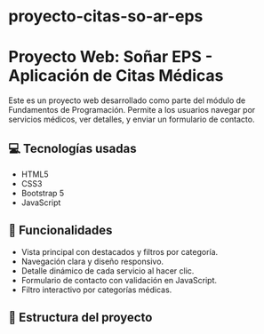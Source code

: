 # proyecto-citas-so-ar-eps
# Proyecto Web: Soñar EPS - Aplicación de Citas Médicas

Este es un proyecto web desarrollado como parte del módulo de Fundamentos de Programación. Permite a los usuarios navegar por servicios médicos, ver detalles, y enviar un formulario de contacto.

## 💻 Tecnologías usadas

- HTML5
- CSS3
- Bootstrap 5
- JavaScript

## 🎯 Funcionalidades

- Vista principal con destacados y filtros por categoría.
- Navegación clara y diseño responsivo.
- Detalle dinámico de cada servicio al hacer clic.
- Formulario de contacto con validación en JavaScript.
- Filtro interactivo por categorías médicas.

## 📁 Estructura del proyecto

